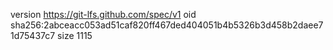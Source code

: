 version https://git-lfs.github.com/spec/v1
oid sha256:2abceacc053ad51caf820ff467ded404051b4b5326b3d458b2daee71d75437c7
size 1115
